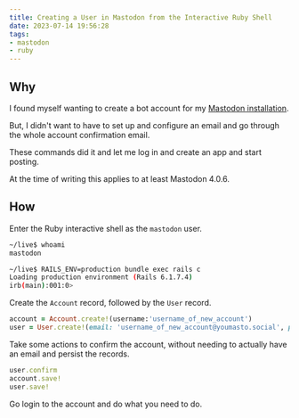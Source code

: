 ```yaml
---
title: Creating a User in Mastodon from the Interactive Ruby Shell
date: 2023-07-14 19:56:28
tags:
- mastodon
- ruby
---
```


## Why
I found myself wanting to create a bot account for my [Mastodon installation](https://scz.social).

But, I didn't want to have to set up and configure an email and go through the whole account confirmation email.

These commands did it and let me log in and create an app and start posting.

At the time of writing this applies to at least Mastodon 4.0.6.

## How

Enter the Ruby interactive shell as the `mastodon` user.

```bash
~/live$ whoami
mastodon

~/live$ RAILS_ENV=production bundle exec rails c
Loading production environment (Rails 6.1.7.4)
irb(main):001:0> 
```

Create the `Account` record, followed by the `User` record.

```rb
account = Account.create!(username:'username_of_new_account')
user = User.create!(email: 'username_of_new_account@youmasto.social', password: 'better_change_me', account: account, agreement: true)
```

Take some actions to confirm the account, without needing to actually have an email and persist the records.

```rb
user.confirm
account.save!
user.save!
```

Go login to the account and do what you need to do.